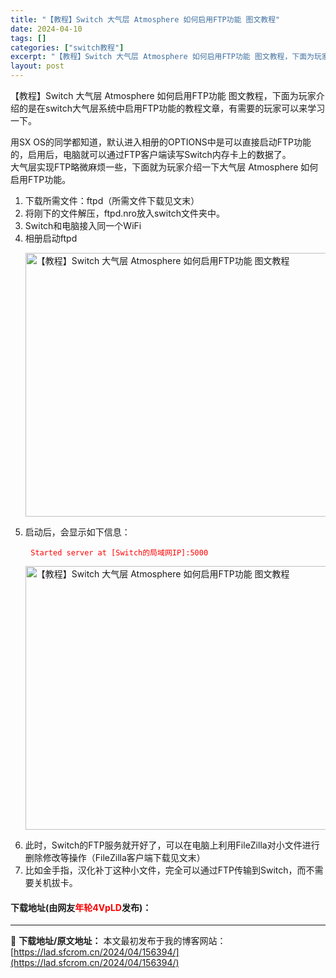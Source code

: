 ```yaml
---
title: "【教程】Switch 大气层 Atmosphere 如何启用FTP功能 图文教程"
date: 2024-04-10
tags: []
categories: ["switch教程"]
excerpt: "【教程】Switch 大气层 Atmosphere 如何启用FTP功能 图文教程，下面为玩家介绍的是在switch大气层系统中启用FTP功能的教程文章，有需要的玩家可以来学习一下。 用SX OS的同学都知道，默认进入相册的OPTIONS中是可以直接启动FTP功能的，启用后，电脑就可以通过FTP客户端&hellip;"
layout: post
---
```


 <p>【教程】Switch 大气层 Atmosphere 如何启用FTP功能 图文教程，下面为玩家介绍的是在switch大气层系统中启用FTP功能的教程文章，有需要的玩家可以来学习一下。</p> <p>用SX OS的同学都知道，默认进入相册的OPTIONS中是可以直接启动FTP功能的，启用后，电脑就可以通过FTP客户端读写Switch内存卡上的数据了。<br />大气层实现FTP略微麻烦一些，下面就为玩家介绍一下大气层 Atmosphere 如何启用FTP功能。</p> <ol> <li>下载所需文件：ftpd（所需文件下载见文末）</li> <li>将刚下的文件解压，ftpd.nro放入switch文件夹中。</li> <li>Switch和电脑接入同一个WiFi</li> <li>相册启动ftpd   <p><img src="https://lad.sfcrom.cn/wp-content/uploads/2024/04/20240410_66162e733172b.webp" style="width: 756px; height: 422px;" alt="【教程】Switch 大气层 Atmosphere 如何启用FTP功能 图文教程" /></p></li> <li>启动后，会显示如下信息：   <pre> <span style="color:#FF0000;"><code>Started server at [Switch的局域网IP]:5000</code></span></pre> <p><img src="https://lad.sfcrom.cn/wp-content/uploads/2024/04/20240410_66162e737d41a.webp" style="width: 757px; height: 422px;" alt="【教程】Switch 大气层 Atmosphere 如何启用FTP功能 图文教程" /></p></li> <li>此时，Switch的FTP服务就开好了，可以在电脑上利用FileZilla对小文件进行删除修改等操作（FileZilla客户端下载见文末）</li> <li>比如金手指，汉化补丁这种小文件，完全可以通过FTP传输到Switch，而不需要关机拔卡。</li> </ol> <p><h4>下载地址(由网友<font color="red">年轮4VpLD</font>发布)：</h4></p> 

---
📖 **下载地址/原文地址：** 本文最初发布于我的博客网站：[https://lad.sfcrom.cn/2024/04/156394/](https://lad.sfcrom.cn/2024/04/156394/)
